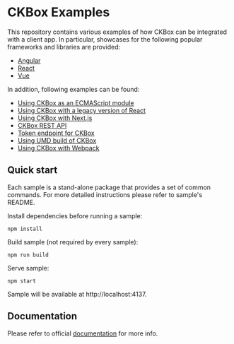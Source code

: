 # CKBox Examples

This repository contains various examples of how CKBox can be integrated with a client app. In particular, showcases for the following popular frameworks and libraries are provided:

-   [Angular](angular)
-   [React](react)
-   [Vue](vue)

In addition, following examples can be found:

-   [Using CKBox as an ECMAScript module](esm)
-   [Using CKBox with a legacy version of React](react-legacy)
-   [Using CKBox with Next.js](react-nextjs)
-   [CKBox REST API](rest-api)
-   [Token endpoint for CKBox](token)
-   [Using UMD build of CKBox](umd)
-   [Using CKBox with Webpack](webpack)

## Quick start

Each sample is a stand-alone package that provides a set of common commands. For more detailed instructions please refer to sample's README.

Install dependencies before running a sample:

```
npm install
```

Build sample (not required by every sample):

```
npm run build
```

Serve sample:

```
npm start
```

Sample will be available at http://localhost:4137.

## Documentation

Please refer to official [documentation](https://ckeditor.com/docs/ckbox/latest/guides/index.html) for more info.

